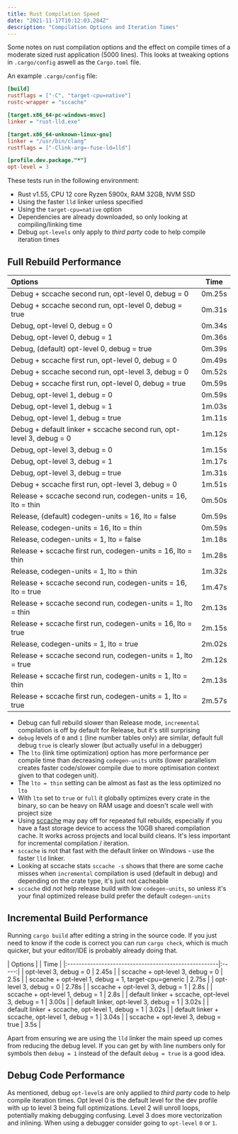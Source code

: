 ```yaml
---
title: Rust Compilation Speed
date: "2021-11-17T10:12:03.284Z"
description: "Compilation Options and Iteration Times"
---
```


Some notes on rust compilation options and the effect on compile times of a moderate sized rust application (5000 lines). This looks at tweaking options in `.cargo/config` aswell as the `Cargo.toml` file.

An example `.cargo/config` file:

```ini
[build]
rustflags = ["-C", "target-cpu=native"]
rustc-wrapper = "sccache"

[target.x86_64-pc-windows-msvc]
linker = "rust-lld.exe"

[target.x86_64-unknown-linux-gnu]
linker = "/usr/bin/clang"
rustflags = ["-Clink-arg=-fuse-ld=lld"]

[profile.dev.package."*"]
opt-level = 3
```

These tests run in the following environment:

- Rust v1.55, CPU 12 core Ryzen 5900x, RAM 32GB, NVM SSD
- Using the faster `lld` linker unless specified
- Using the `target-cpu=native` option
- Dependencies are already downloaded, so only looking at compiling/linking time
- Debug `opt-levels` only apply to *third party* code to help compile iteration times


## Full Rebuild Performance

| Options                                                             |  Time  |
|:--------------------------------------------------------------------|:------:|
| Debug + sccache second run, opt-level 0, debug = 0                  | 0m.25s |
| Debug + sccache second run, opt-level 0, debug = true               | 0m.31s |
| Debug, opt-level 0, debug = 0                                       | 0m.34s |
| Debug, opt-level 0, debug = 1                                       | 0m.36s |
| Debug, (default) opt-level 0, debug = true                          | 0m.39s |
| Debug + sccache first run, opt-level 0, debug = 0                   | 0m.49s |
| Debug + sccache second run, opt-level 3, debug = 0                  | 0m.52s |
| Debug + sccache first run, opt-level 0, debug = true                | 0m.59s |
| Debug, opt-level 1, debug = 0                                       | 0m.59s |
| Debug, opt-level 1, debug = 1                                       | 1m.03s |
| Debug, opt-level 1, debug = true                                    | 1m.11s |
| Debug + default linker + sccache second run, opt-level 3, debug = 0 | 1m.12s |
| Debug, opt-level 3, debug = 0                                       | 1m.15s |
| Debug, opt-level 3, debug = 1                                       | 1m.17s |
| Debug, opt-level 3, debug = true                                    | 1m.31s |
| Debug + sccache first run, opt-level 3, debug = 0                   | 1m.51s |
| Release + sccache second run, codegen-units = 16, lto = thin        | 0m.50s |
| Release, (default) codegen-units = 16, lto = false                  | 0m.59s |
| Release, codegen-units = 16, lto = thin                             | 0m.59s |
| Release, codegen-units = 1, lto = false                             | 1m.18s |
| Release + sccache first run, codegen-units = 16, lto = thin         | 1m.28s |
| Release, codegen-units = 1, lto = thin                              | 1m.32s |
| Release + sccache second run, codegen-units = 16, lto = true        | 1m.47s |
| Release + sccache second run, codegen-units = 1, lto = thin         | 2m.13s |
| Release + sccache first run, codegen-units = 16, lto = true         | 2m.15s |
| Release, codegen-units = 1, lto = true                              | 2m.02s |
| Release + sccache second run, codegen-units = 1, lto = true         | 2m.12s |
| Release + sccache first run, codegen-units = 1, lto = thin          | 2m.13s |
| Release + sccache first run, codegen-units = 1, lto = true          | 2m.57s |


- Debug can full rebuild slower than Release mode, `incremental` compilation is off by default for Release, but it's still surprising
- `debug` levels of `0` and `1` (line number tables only) are similar, default full debug `true` is clearly slower (but actually useful in a debugger)
- The `lto` (link time optimization) option has more performance per compile time than decreasing `codegen-units` units (lower parallelism creates faster code/slower compile due to more optimisation context given to that codegen unit).
- The `lto = thin` setting can be almost as fast as the less optimized no `lto`
- With `lto` set to `true` or `full` it globally optimizes every crate in the binary, so can be heavy on RAM usage and doesn't scale well with project size
- Using [sccache](https://github.com/mozilla/sccache) may pay off for repeated full rebuilds, especially if you have a fast storage device to access the 10GB shared compilation cache. It works across
projects and local build cleans.  It's less important for incremental compilation / iteration.
- `sccache` is not that fast with the default linker on Windows - use the faster `lld` linker.
- Looking at sccache stats `sccache -s` shows that there are some cache misses when `incremental` compilation is used (default in debug) and depending on the crate type, it's just not cacheable
- `sccache` did *not* help release build with low `codegen-units`, so unless it's your final optimized release build prefer the default `codegen-units`

## Incremental Build Performance

Running `cargo build` after editing a string in the source code. If you just need to know if the code is correct you can run `cargo check`, which is much quicker, but your editor/IDE is probably already doing that.

| Options |                                            | Time  |
|:-----------------------------------------------------|:-----:|
| opt-level 3, debug = 0                               | 2.45s |
| sccache + opt-level 3, debug = 0                     | 2.5s  |
| sccache + opt-level 1, debug = 1, target-cpu=generic | 2.75s |
| opt-level 3, debug = 0                               | 2.78s |
| sccache + opt-level 3, debug = 1                     | 2.8s  |
| sccache + opt-level 1, debug = 1                     | 2.8s  |
| default linker + sccache, opt-level 3, debug = 1     | 3.00s |
| default linker, opt-level 3, debug = 1               | 3.02s |
| default linker + sccache, opt-level 1, debug = 1     | 3.02s |
| default linker + sccache, opt-level 1, debug = 1     | 3.04s |
| sccache + opt-level 3, debug = true                  | 3.5s  |

Apart from ensuring we are using the `lld` linker the main speed up comes from reducing the debug level. If you can get
by with line numbers only for symbols then `debug = 1` instead of the default `debug = true` is a good idea.

## Debug Code Performance

As mentioned, debug `opt-level`s are only applied to *third party* code to help compile iteration times. Opt level 0 is
the default level for the dev profile with up to level 3 being full optimizations. Level 2 will unroll loops,
potentially making debugging confusing. Level 3 does more vectorization and inlining. When using a debugger consider going to `opt-level` `0` or `1`.


